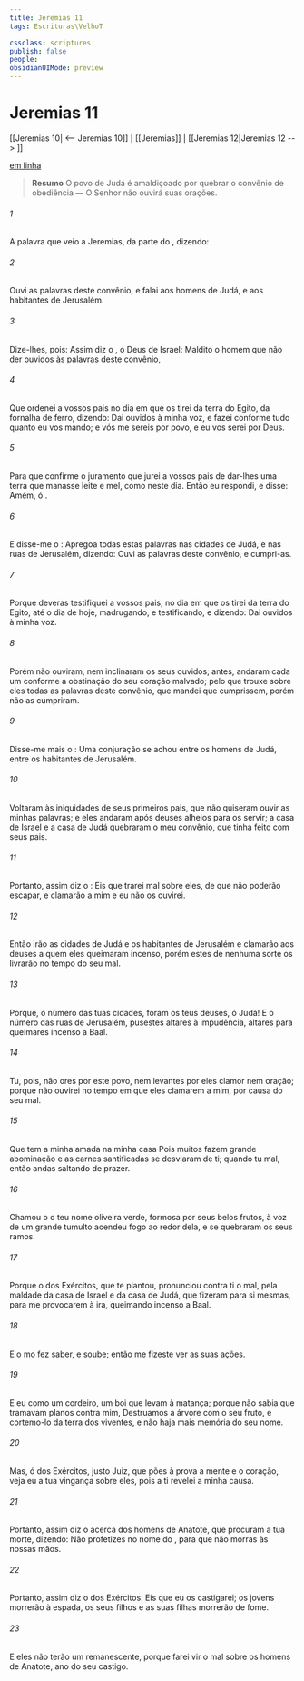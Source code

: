 ```yaml
---
title: Jeremias 11
tags: Escrituras\VelhoT

cssclass: scriptures
publish: false
people:
obsidianUIMode: preview
---
```


# Jeremias 11
[[Jeremias 10| <-- Jeremias 10]] | [[Jeremias]] | [[Jeremias 12|Jeremias 12 --> ]]

[em linha](https://churchofjesuschrist.org/study/scriptures/ot/jer/11?lang=por)

> __Resumo__
O povo de Judá é amaldiçoado por quebrar o convênio de obediência — O Senhor não ouvirá suas orações.

###### 1 
A palavra que veio a Jeremias, da parte do , dizendo:

###### 2 
Ouvi as palavras deste convênio, e falai aos homens de Judá, e aos habitantes de Jerusalém.

###### 3 
Dize-lhes, pois: Assim diz o , o Deus de Israel: Maldito o homem que não der ouvidos às palavras deste convênio,

###### 4 
Que ordenei a vossos pais no dia em que os tirei da terra do Egito, da fornalha de ferro, dizendo: Dai ouvidos à minha voz, e fazei conforme tudo quanto eu vos mando; e vós me sereis por povo, e eu vos serei por Deus.

###### 5 
Para que confirme o juramento que jurei a vossos pais de dar-lhes uma terra que manasse leite e mel, como  neste dia. Então eu respondi, e disse: Amém, ó .

###### 6 
E disse-me o : Apregoa todas estas palavras nas cidades de Judá, e nas ruas de Jerusalém, dizendo: Ouvi as palavras deste convênio, e cumpri-as.

###### 7 
Porque deveras testifiquei a vossos pais, no dia em que os tirei da terra do Egito, até o dia de hoje, madrugando, e testificando, e dizendo: Dai ouvidos à minha voz.

###### 8 
Porém não ouviram, nem inclinaram os seus ouvidos; antes, andaram cada um conforme a obstinação do seu coração malvado; pelo que trouxe sobre eles todas as palavras deste convênio, que  mandei que cumprissem, porém não as cumpriram.

###### 9 
Disse-me mais o : Uma conjuração se achou entre os homens de Judá, entre os habitantes de Jerusalém.

###### 10 
Voltaram às iniquidades de seus primeiros pais, que não quiseram ouvir as minhas palavras; e eles andaram após deuses alheios para os servir; a casa de Israel e a casa de Judá quebraram o meu convênio, que tinha feito com seus pais.

###### 11 
Portanto, assim diz o : Eis que trarei mal sobre eles, de que não poderão escapar, e clamarão a mim e eu não os ouvirei.

###### 12 
Então irão as cidades de Judá e os habitantes de Jerusalém e clamarão aos deuses a quem eles queimaram incenso, porém estes de nenhuma sorte os livrarão no tempo do seu mal.

###### 13 
Porque,  o número das tuas cidades, foram os teus deuses, ó Judá! E  o número das ruas de Jerusalém, pusestes altares à impudência, altares para queimares incenso a Baal.

###### 14 
Tu, pois, não ores por este povo, nem levantes por eles clamor nem oração; porque não  ouvirei no tempo em que eles clamarem a mim, por causa do seu mal.

###### 15 
Que tem a minha amada na minha casa  Pois muitos fazem  grande abominação e  as carnes santificadas se desviaram de ti; quando tu  mal, então andas saltando de prazer.

###### 16 
Chamou o  o teu nome oliveira verde, formosa por seus belos frutos,  à voz de um grande tumulto acendeu fogo ao redor dela, e se quebraram os seus ramos.

###### 17 
Porque o  dos Exércitos, que te plantou, pronunciou contra ti o mal, pela maldade da casa de Israel e da casa de Judá, que fizeram para si mesmas, para me provocarem à ira, queimando incenso a Baal.

###### 18 
E o  mo fez saber, e  soube; então me fizeste ver as suas ações.

###### 19 
E eu  como um cordeiro,  um boi que levam à matança; porque não sabia que tramavam planos contra mim,  Destruamos a árvore com o seu fruto, e cortemo-lo da terra dos viventes, e não haja mais memória do seu nome.

###### 20 
Mas, ó  dos Exércitos, justo Juiz, que pões à prova a mente e o coração, veja eu a tua vingança sobre eles, pois a ti revelei a minha causa.

###### 21 
Portanto, assim diz o  acerca dos homens de Anatote, que procuram a tua morte, dizendo: Não profetizes no nome do , para que não morras às nossas mãos.

###### 22 
Portanto, assim diz o  dos Exércitos: Eis que eu os castigarei; os jovens morrerão à espada, os seus filhos e as suas filhas morrerão de fome.

###### 23 
E eles não terão um remanescente, porque farei vir o mal sobre os homens de Anatote,  ano do seu castigo.


